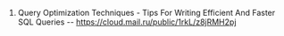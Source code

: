 1. Query Optimization Techniques - Tips For Writing Efficient And Faster SQL Queries -- https://cloud.mail.ru/public/1rkL/z8jRMH2pj
